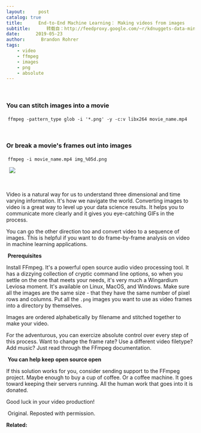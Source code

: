 ```yaml
---
layout:     post
catalog: true
title:      End-to-End Machine Learning： Making videos from images
subtitle:      转载自：http://feedproxy.google.com/~r/kdnuggets-data-mining-analytics/~3/3IAdiu-_L7w/making-videos-from-images.html
date:      2019-05-23
author:      Brandon Rohrer
tags:
    - video
    - ffmpeg
    - images
    - png
    - absolute
---
```


 

### You can stitch images into a movie

 `ffmpeg -pattern_type glob -i '*.png' -y -c:v libx264 movie_name.mp4`

 

### Or break a movie's frames out into images

 `ffmpeg -i movie_name.mp4 img_%05d.png`

 
![](http://feedproxy.google.com/wp-content/uploads/rohrer-video-images.jpg)


 

Video is a natural way for us to understand three dimensional and time varying information. It's how we navigate the world. Converting images to video is a great way to level up your data science results. It helps you to communicate more clearly and it gives you eye-catching GIFs in the process.

You can go the other direction too and convert video to a sequence of images. This is helpful if you want to do frame-by-frame analysis on video in machine learning applications.

 **Prerequisites**

Install FFmpeg. It's a powerful open source audio video processing tool. It has a dizzying collection of cryptic command line options, so when you settle on the one that meets your needs, it's very much a Wingardium Leviosa moment. It's available on Linux, MacOS, and Windows.
Make sure all the images are the same size - that they have the same number of pixel rows and columns.
Put all the `.png` images you want to use as video frames into a directory by themselves.

Images are ordered alphabetically by filename and stitched together to make your video.

For the adventurous, you can exercize absolute control over every step of this process. Want to change the frame rate? Use a different video filetype? Add music? Just read through the FFmpeg documentation.

 **You can help keep open source open**

If this solution works for you, consider sending support to the FFmpeg project. Maybe enough to buy a cup of coffee. Or a coffee machine. It goes toward keeping their servers running. All the human work that goes into it is donated.

Good luck in your video production!

 Original. Reposted with permission.

**Related:**



 
